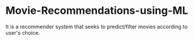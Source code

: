 # Movie-Recommendations-using-ML
It is a recommender system that seeks to predict/filter movies according to user's choice.
